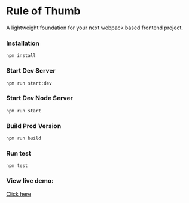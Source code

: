 # Rule of Thumb 

A lightweight foundation for your next webpack based frontend project.


### Installation

```
npm install
```

### Start Dev Server

```
npm run start:dev
```

### Start Dev Node Server

```
npm run start
```

### Build Prod Version

```
npm run build
```

### Run test

```
npm test
```

### View live demo:

[Click here](https://rule-of-thumb-test.herokuapp.com/) 
